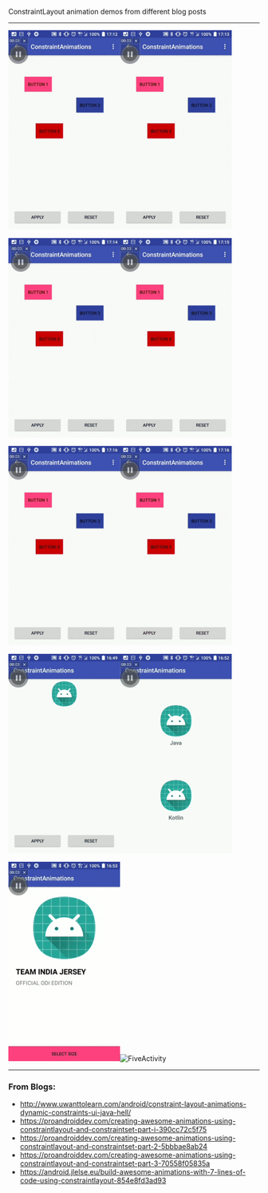 ConstraintLayout animation demos from different blog posts

---

<img src="https://raw.githubusercontent.com/jemshit/ConstraintAnimations/master/images/one_op1.gif" width="224" height="399" alt="OneActivity Option 1"/><img src="https://raw.githubusercontent.com/jemshit/ConstraintAnimations/master/images/one_op2.gif" width="224" height="399" alt="OneActivity Option 2"/>


<img src="https://raw.githubusercontent.com/jemshit/ConstraintAnimations/master/images/one_op3.gif" width="224" height="399" alt="OneActivity Option 3"/><img src="https://raw.githubusercontent.com/jemshit/ConstraintAnimations/master/images/one_op4.gif" width="224" height="399" alt="OneActivity Option 4"/>


<img src="https://raw.githubusercontent.com/jemshit/ConstraintAnimations/master/images/one_op5.gif" width="224" height="399" alt="OneActivity Option 5"/><img src="https://raw.githubusercontent.com/jemshit/ConstraintAnimations/master/images/one_op6.gif" width="224" height="399" alt="OneActivity Option 6"/>


<img src="https://raw.githubusercontent.com/jemshit/ConstraintAnimations/master/images/two.gif" width="224" height="399" alt="TwoActivity"/><img src="https://raw.githubusercontent.com/jemshit/ConstraintAnimations/master/images/three.gif" width="224" height="399" alt="ThreeActivity"/>


<img src="https://raw.githubusercontent.com/jemshit/ConstraintAnimations/master/images/four.gif" width="224" height="399" alt="FourActivity"/><img src="https://raw.githubusercontent.com/jemshit/ConstraintAnimations/master/images/five.gif" width="224" height="399" alt="FiveActivity"/>

---
### From Blogs:
- http://www.uwanttolearn.com/android/constraint-layout-animations-dynamic-constraints-ui-java-hell/
- https://proandroiddev.com/creating-awesome-animations-using-constraintlayout-and-constraintset-part-i-390cc72c5f75
- https://proandroiddev.com/creating-awesome-animations-using-constraintlayout-and-constraintset-part-2-5bbbae8ab24
- https://proandroiddev.com/creating-awesome-animations-using-constraintlayout-and-constraintset-part-3-70558f05835a
- https://android.jlelse.eu/build-awesome-animations-with-7-lines-of-code-using-constraintlayout-854e8fd3ad93